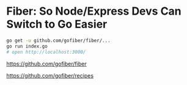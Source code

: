 # Fiber: So Node/Express Devs Can Switch to Go Easier

```bash
go get -u github.com/gofiber/fiber/...
go run index.go
# open http://localhost:3000/
```

<https://github.com/gofiber/fiber>

<https://github.com/gofiber/recipes>
